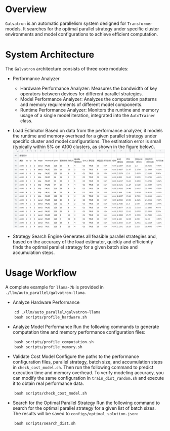 # Overview
`Galvatron` is an automatic parallelism system designed for `Transformer` models. It searches for the optimal parallel strategy under specific cluster environments and model configurations to achieve efficient computation.

# System Architecture
The `Galvatron` architecture consists of three core modules:

- Performance Analyzer
    - Hardware Performance Analyzer: Measures the bandwidth of key operators between devices for different parallel strategies.
    - Model Performance Analyzer: Analyzes the computation patterns and memory requirements of different model components.
    - Runtime Performance Analyzer: Monitors the runtime and memory usage of a single model iteration, integrated into the `AutoTrainer` class.

- Load Estimator
Based on data from the performance analyzer, it models the runtime and memory overhead for a given parallel strategy under specific cluster and model configurations. The estimation error is small (typically within 5% on A100 clusters, as shown in the figure below).
![](./imgs/cost_model.png)

- Strategy Search Engine
Generates all feasible parallel strategies and, based on the accuracy of the load estimator, quickly and efficiently finds the optimal parallel strategy for a given batch size and accumulation steps.

# Usage Workflow
A complete example for `llama-7b` is provided in `./llm/auto_parallel/galvatron-llama`.

- Analyze Hardware Performance
```
    cd ./llm/auto_parallel/galvatron-llama
    bash scripts/profile_hardware.sh
```
- Analyze Model Performance
Run the following commands to generate computation time and memory performance configuration files:
```
    bash scripts/profile_computation.sh
    bash scripts/profile_memory.sh
```
- Validate Cost Model
Configure the paths to the performance configuration files, parallel strategy, batch size, and accumulation steps in `check_cost_model.sh`. Then run the following command to predict execution time and memory overhead. To verify modeling accuracy, you can modify the same configuration in `train_dist_random.sh` and execute it to obtain real performance data.

```
    bash scripts/check_cost_model.sh
```

- Search for the Optimal Parallel Strategy
Run the following command to search for the optimal parallel strategy for a given list of batch sizes. The results will be saved to `configs/optimal_solution.json`:
```
    bash scripts/search_dist.sh
```